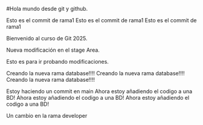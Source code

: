 #Hola mundo desde git y github.

Esto es el commit de rama1
Esto es el commit de rama1
Esto es el commit de rama1

Bienvenido al curso de Git 2025.

Nueva modificación en el stage Area.

Esto es para ir probando modificaciones.

Creando la nueva rama database!!!!
Creando la nueva rama database!!!!
Creando la nueva rama database!!!!

Estoy haciendo un commit en main
Ahora estoy añadiendo el codigo a una BD!
Ahora estoy añadiendo el codigo a una BD!
Ahora estoy añadiendo el codigo a una BD!

Un cambio en la rama developer
